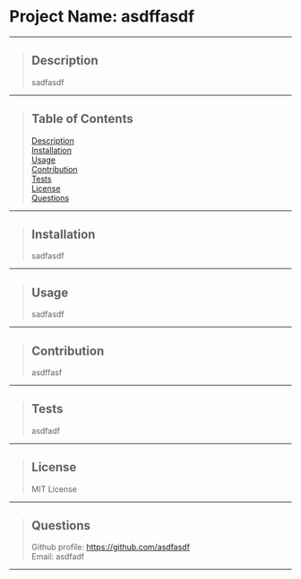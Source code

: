 # Project Name: asdffasdf
  * * *
   >## Description
   >sadfasdf
  * * *
   >## Table of Contents
   > [Description](#description)  
   > [Installation](#installation)  
   > [Usage](#usage)  
   > [Contribution](#contribution)  
   > [Tests](#tests)  
   > [License](#license)  
   > [Questions](#questions)  
  * * *
   >## Installation
   >sadfasdf
  * * *
   >## Usage
   >sadfasdf
  * * *
   >## Contribution
   >asdffasf
  * * *
   >## Tests
   >asdfadf
   * * *
   >## License
   >MIT License
  * * *
 > ## Questions
 > Github profile: https://github.com/asdfasdf  
 > Email: asdfadf
  * * *

